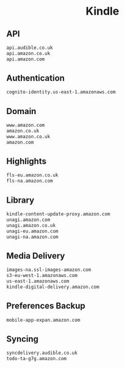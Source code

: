 


<h1 align="center">Kindle</h1>  


## API


```html
api.audible.co.uk
api.amazon.co.uk
api.amazon.com
```  


## Authentication


```html
cognito-identity.us-east-1.amazonaws.com
```  


## Domain


```html
www.amazon.com
amazon.co.uk
www.amazon.co.uk
amazon.com
```  


## Highlights


```html
fls-eu.amazon.co.uk
fls-na.amazon.com
```  


## Library


```html
kindle-content-update-proxy.amazon.com
unagi.amazon.com
unagi.amazon.co.uk
unagi-eu.amazon.com
unagi-na.amazon.com
```  


## Media Delivery


```html
images-na.ssl-images-amazon.com
s3-eu-west-1.amazonaws.com
us-east-1.amazonaws.com
kindle-digital-delivery.amazon.com
```  


## Preferences Backup


```html
mobile-app-expan.amazon.com
```  


## Syncing


```html
syncdelivery.audible.co.uk
todo-ta-g7g.amazon.com
```  

<br>
